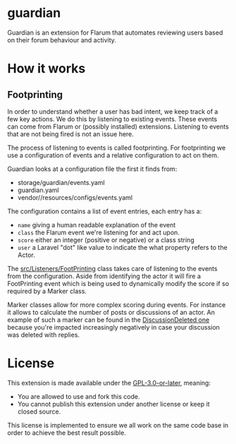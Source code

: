 # guardian

Guardian is an extension for Flarum that automates reviewing users based on their forum behaviour and activity.

# How it works

## Footprinting

In order to understand whether a user has bad intent, we keep track 
of a few key actions. We do this by listening to existing events. These events
can come from Flarum or (possibly installed) extensions. Listening to events that
are not being fired is not an issue here.

The process of listening to events is called footprinting. For footprinting we use 
a configuration of events and a relative configuration to act on them.

Guardian looks at a configuration file the first it finds from:

- storage/guardian/events.yaml
- guardian.yaml
- vendor/<package>/resources/configs/events.yaml

The configuration contains a list of event entries, each entry has a:

- `name` giving a human readable explanation of the event
- `class` the Flarum event we're listening for and act upon.
- `score` either an integer (positive or negative) or a class string
- `user` a Laravel "dot" like value to indicate the what property refers to the Actor.

The [src/Listeners/FootPrinting](/src/Listeners/FootPrinting.php) class takes care of listening
to the events from the configuration. Aside from identifying the actor it will fire a FootPrinting event
which is being used to dynamically modify the score if so required by a Marker class.

Marker classes allow for more complex scoring during events. For instance it allows to calculate the
number of posts or discussions of an actor. An example of such a marker can be found in the [DiscussionDeleted one](src/Markers/DiscussionDeleted.php)
because you're impacted increasingly negatively in case your discussion was deleted with replies.

# License

This extension is made available under the [GPL-3.0-or-later](https://spdx.org/licenses/GPL-3.0-or-later.html#licenseText), meaning:

- You are allowed to use and fork this code.
- You cannot publish this extension under another license or keep it closed source.

This license is implemented to ensure we all work on the same code base in order to achieve the best result possible.
